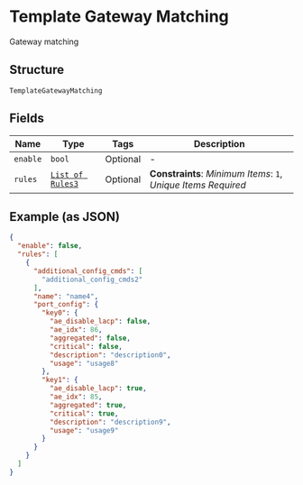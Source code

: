 
# Template Gateway Matching

Gateway matching

## Structure

`TemplateGatewayMatching`

## Fields

| Name | Type | Tags | Description |
|  --- | --- | --- | --- |
| `enable` | `bool` | Optional | - |
| `rules` | [`List of Rules3`](../../doc/models/rules-3.md) | Optional | **Constraints**: *Minimum Items*: `1`, *Unique Items Required* |

## Example (as JSON)

```json
{
  "enable": false,
  "rules": [
    {
      "additional_config_cmds": [
        "additional_config_cmds2"
      ],
      "name": "name4",
      "port_config": {
        "key0": {
          "ae_disable_lacp": false,
          "ae_idx": 86,
          "aggregated": false,
          "critical": false,
          "description": "description0",
          "usage": "usage8"
        },
        "key1": {
          "ae_disable_lacp": true,
          "ae_idx": 85,
          "aggregated": true,
          "critical": true,
          "description": "description9",
          "usage": "usage9"
        }
      }
    }
  ]
}
```

